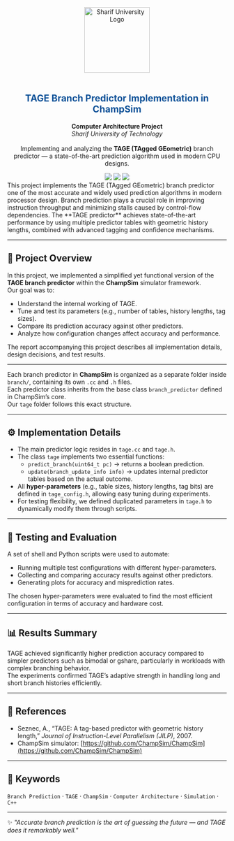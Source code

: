 <div align="center">
  <img src="https://cdn.freebiesupply.com/logos/large/2x/sharif-logo-png-transparent.png" width="150" height="150" alt="Sharif University Logo">
  <br><br>
  <h2 style="color:#0F5298;">TAGE Branch Predictor Implementation in ChampSim</h2>
  <p>
    <b>Computer Architecture Project</b><br>
    <i>Sharif University of Technology</i><br><br>
    Implementing and analyzing the <b>TAGE (TAgged GEometric)</b> branch predictor — 
    a state-of-the-art prediction algorithm used in modern CPU designs.
  </p>
  <img src="https://img.shields.io/badge/Language-C++-00599C?style=for-the-badge&logo=cplusplus&logoColor=white">
  <img src="https://img.shields.io/badge/Simulator-ChampSim-blue?style=for-the-badge">
  <img src="https://img.shields.io/badge/Category-Branch%20Prediction-success?style=for-the-badge">
</div>
This project implements the TAGE (TAgged GEometric) branch predictor one of the most accurate and widely used prediction algorithms in modern processor design.  
Branch prediction plays a crucial role in improving instruction throughput and minimizing stalls caused by control-flow dependencies.  
The **TAGE predictor** achieves state-of-the-art performance by using multiple predictor tables with geometric history lengths, combined with advanced tagging and confidence mechanisms.

---

## 🚀 Project Overview

In this project, we implemented a simplified yet functional version of the **TAGE branch predictor** within the **ChampSim** simulator framework.  
Our goal was to:
- Understand the internal working of TAGE.
- Tune and test its parameters (e.g., number of tables, history lengths, tag sizes).
- Compare its prediction accuracy against other predictors.
- Analyze how configuration changes affect accuracy and performance.

The report accompanying this project describes all implementation details, design decisions, and test results.

---

Each branch predictor in **ChampSim** is organized as a separate folder inside `branch/`, containing its own `.cc` and `.h` files.  
Each predictor class inherits from the base class `branch_predictor` defined in ChampSim’s core.  
Our `tage` folder follows this exact structure.

---

## ⚙️ Implementation Details

- The main predictor logic resides in `tage.cc` and `tage.h`.
- The class `tage` implements two essential functions:
  - `predict_branch(uint64_t pc)` → returns a boolean prediction.
  - `update(branch_update_info info)` → updates internal predictor tables based on the actual outcome.
- All **hyper-parameters** (e.g., table sizes, history lengths, tag bits) are defined in `tage_config.h`, allowing easy tuning during experiments.
- For testing flexibility, we defined duplicated parameters in `tage.h` to dynamically modify them through scripts.

---

## 🧪 Testing and Evaluation

A set of shell and Python scripts were used to automate:
- Running multiple test configurations with different hyper-parameters.
- Collecting and comparing accuracy results against other predictors.
- Generating plots for accuracy and misprediction rates.

The chosen hyper-parameters were evaluated to find the most efficient configuration in terms of accuracy and hardware cost.

---

## 📊 Results Summary

TAGE achieved significantly higher prediction accuracy compared to simpler predictors such as bimodal or gshare, particularly in workloads with complex branching behavior.  
The experiments confirmed TAGE’s adaptive strength in handling long and short branch histories efficiently.

---

## 📘 References

- Seznec, A., “TAGE: A tag-based predictor with geometric history length,” *Journal of Instruction-Level Parallelism (JILP)*, 2007.
- ChampSim simulator: [https://github.com/ChampSim/ChampSim](https://github.com/ChampSim/ChampSim)

---


## 🧠 Keywords

`Branch Prediction` · `TAGE` · `ChampSim` · `Computer Architecture` · `Simulation` · `C++`

---

✨ *"Accurate branch prediction is the art of guessing the future — and TAGE does it remarkably well."*





